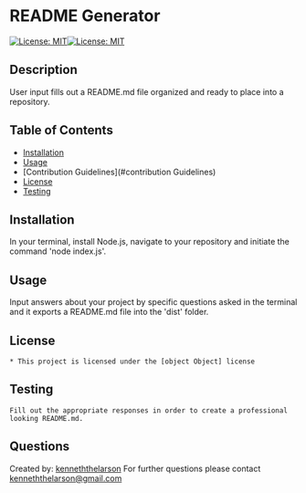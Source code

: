 # README Generator

  [![License: MIT](https://img.shields.io/badge/License-MIT-yellow.svg)](https://opensource.org/licenses/MIT)[![License: MIT](https://img.shields.io/badge/License-MIT-yellow.svg)](https://opensource.org/licenses/MIT)

  ## Description
  User input fills out a README.md file organized and ready to place into a repository.

  ## Table of Contents
  * [Installation](#installation)
  * [Usage](#usage)
  * [Contribution Guidelines](#contribution Guidelines)
  * [License](#license)
  * [Testing](#testing)
  
  ## Installation
  In your terminal, install Node.js, navigate to your repository and initiate the command 'node index.js'.

  ## Usage
  Input answers about your project by specific questions asked in the terminal and it exports a README.md file into the 'dist' folder.

  

  ## License
    * This project is licensed under the [object Object] license

  ## Testing
    Fill out the appropriate responses in order to create a professional looking README.md.

  ## Questions
  Created by: [kenneththelarson](https://github.com/kenneththelarson)
  For further questions please contact [kenneththelarson@gmail.com](mailto:kenneththelarson@gmail.com)

